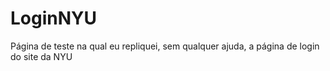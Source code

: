 # LoginNYU
Página de teste na qual eu repliquei, sem qualquer ajuda, a página de login do site da NYU
